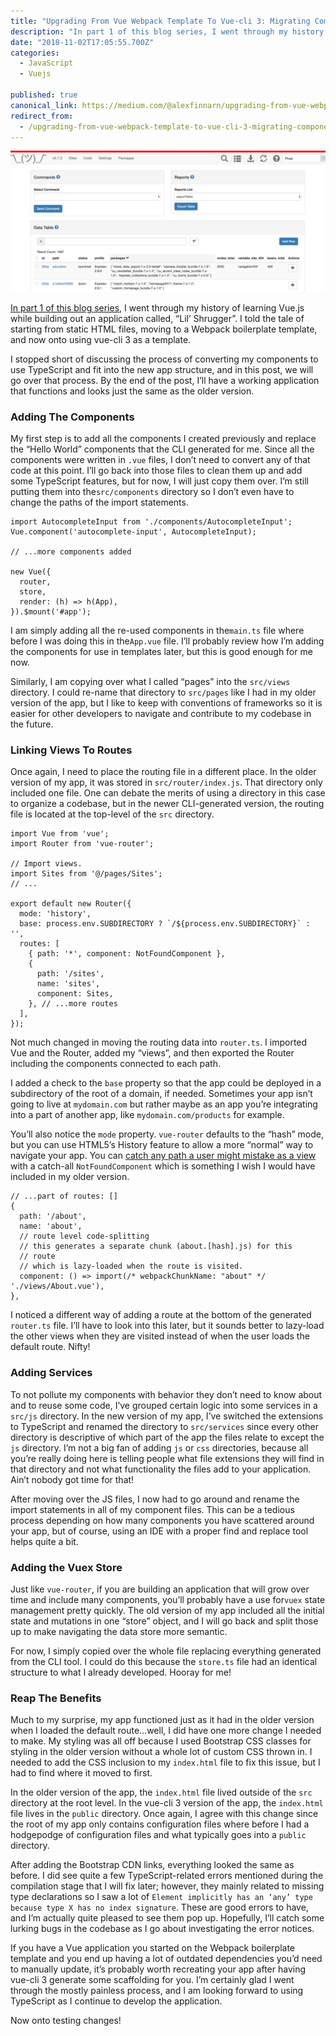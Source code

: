 ```yaml
---
title: "Upgrading From Vue Webpack Template To Vue-cli 3: Migrating Components"
description: "In part 1 of this blog series, I went through my history of learning Vue.js while building out an application called, “Lil’ Shrugger”. I told the tale of starting from static HTML files, moving to a…"
date: "2018-11-02T17:05:55.700Z"
categories: 
  - JavaScript
  - Vuejs

published: true
canonical_link: https://medium.com/@alexfinnarn/upgrading-from-vue-webpack-template-to-vue-cli-3-migrating-components-7f42f87866c2
redirect_from:
  - /upgrading-from-vue-webpack-template-to-vue-cli-3-migrating-components-7f42f87866c2
---
```


![](./asset-1.png)

[In part 1 of this blog series](https://medium.com/@alexfinnarn/upgrading-from-vue-webpack-template-to-vue-cli-3-d888cd8e34d2), I went through my history of learning Vue.js while building out an application called, “Lil’ Shrugger”. I told the tale of starting from static HTML files, moving to a Webpack boilerplate template, and now onto using vue-cli 3 as a template.

I stopped short of discussing the process of converting my components to use TypeScript and fit into the new app structure, and in this post, we will go over that process. By the end of the post, I’ll have a working application that functions and looks just the same as the older version.

### Adding The Components

My first step is to add all the components I created previously and replace the “Hello World” components that the CLI generated for me. Since all the components were written in `.vue` files, I don’t need to convert any of that code at this point. I’ll go back into those files to clean them up and add some TypeScript features, but for now, I will just copy them over. I’m still putting them into the`src/components` directory so I don’t even have to change the paths of the import statements.

```
import AutocompleteInput from './components/AutocompleteInput';
Vue.component('autocomplete-input', AutocompleteInput);

// ...more components added

new Vue({
  router,
  store,
  render: (h) => h(App),
}).$mount('#app');
```

I am simply adding all the re-used components in the`main.ts` file where before I was doing this in the`App.vue` file. I’ll probably review how I’m adding the components for use in templates later, but this is good enough for me now.

Similarly, I am copying over what I called “pages” into the `src/views` directory. I could re-name that directory to `src/pages` like I had in my older version of the app, but I like to keep with conventions of frameworks so it is easier for other developers to navigate and contribute to my codebase in the future.

### Linking Views To Routes

Once again, I need to place the routing file in a different place. In the older version of my app, it was stored in `src/router/index.js`. That directory only included one file. One can debate the merits of using a directory in this case to organize a codebase, but in the newer CLI-generated version, the routing file is located at the top-level of the `src` directory.

```
import Vue from 'vue';
import Router from 'vue-router';

// Import views.
import Sites from '@/pages/Sites';
// ...

export default new Router({
  mode: 'history',
  base: process.env.SUBDIRECTORY ? `/${process.env.SUBDIRECTORY}` : '',
  routes: [
    { path: '*', component: NotFoundComponent },
    {
      path: '/sites',
      name: 'sites',
      component: Sites,
    }, // ...more routes
  ],
});
```

Not much changed in moving the routing data into `router.ts`. I imported Vue and the Router, added my “views”, and then exported the Router including the components connected to each path.

I added a check to the `base` property so that the app could be deployed in a subdirectory of the root of a domain, if needed. Sometimes your app isn’t going to live at `mydomain.com` but rather maybe as an app you’re integrating into a part of another app, like `mydomain.com/products` for example.

You’ll also notice the `mode` property. `vue-router` defaults to the “hash” mode, but you can use HTML5’s History feature to allow a more “normal” way to navigate your app. You can [catch any path a user might mistake as a view](https://router.vuejs.org/guide/essentials/history-mode.html#caveat) with a catch-all `NotFoundComponent` which is something I wish I would have included in my older version.

```
// ...part of routes: []
{
  path: '/about',
  name: 'about',
  // route level code-splitting
  // this generates a separate chunk (about.[hash].js) for this   
  // route
  // which is lazy-loaded when the route is visited.
  component: () => import(/* webpackChunkName: "about" */ './views/About.vue'),
},
```

I noticed a different way of adding a route at the bottom of the generated `router.ts` file. I’ll have to look into this later, but it sounds better to lazy-load the other views when they are visited instead of when the user loads the default route. Nifty!

### Adding Services

To not pollute my components with behavior they don’t need to know about and to reuse some code, I’ve grouped certain logic into some services in a `src/js` directory. In the new version of my app, I’ve switched the extensions to TypeScript and renamed the directory to `src/services` since every other directory is descriptive of which part of the app the files relate to except the `js` directory. I’m not a big fan of adding `js` or `css` directories, because all you’re really doing here is telling people what file extensions they will find in that directory and not what functionality the files add to your application. Ain’t nobody got time for that!

After moving over the JS files, I now had to go around and rename the import statements in all of my component files. This can be a tedious process depending on how many components you have scattered around your app, but of course, using an IDE with a proper find and replace tool helps quite a bit.

### Adding the Vuex Store

Just like `vue-router`, if you are building an application that will grow over time and include many components, you’ll probably have a use for`vuex` state management pretty quickly. The old version of my app included all the initial state and mutations in one “store” object, and I will go back and split those up to make navigating the data store more semantic.

For now, I simply copied over the whole file replacing everything generated from the CLI tool. I could do this because the `store.ts` file had an identical structure to what I already developed. Hooray for me!

### Reap The Benefits

Much to my surprise, my app functioned just as it had in the older version when I loaded the default route…well, I did have one more change I needed to make. My styling was all off because I used Bootstrap CSS classes for styling in the older version without a whole lot of custom CSS thrown in. I needed to add the CSS inclusion to my `index.html` file to fix this issue, but I had to find where it moved to first.

In the older version of the app, the `index.html` file lived outside of the `src` directory at the root level. In the vue-cli 3 version of the app, the `index.html` file lives in the `public` directory. Once again, I agree with this change since the root of my app only contains configuration files where before I had a hodgepodge of configuration files and what typically goes into a `public` directory.

After adding the Bootstrap CDN links, everything looked the same as before. I did see quite a few TypeScript-related errors mentioned during the compilation stage that I will fix later; however, they mainly related to missing type declarations so I saw a lot of `Element implicitly has an ‘any’ type because type X has no index signature`. These are good errors to have, and I’m actually quite pleased to see them pop up. Hopefully, I’ll catch some lurking bugs in the codebase as I go about investigating the error notices.

If you have a Vue application you started on the Webpack boilerplate template and you end up having a lot of outdated dependencies you’d need to manually update, it’s probably worth recreating your app after having vue-cli 3 generate some scaffolding for you. I’m certainly glad I went through the mostly painless process, and I am looking forward to using TypeScript as I continue to develop the application.

Now onto testing changes!
